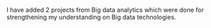 I have added 2 projects from Big data analytics which were done for strengthening my understanding on Big data technologies.
